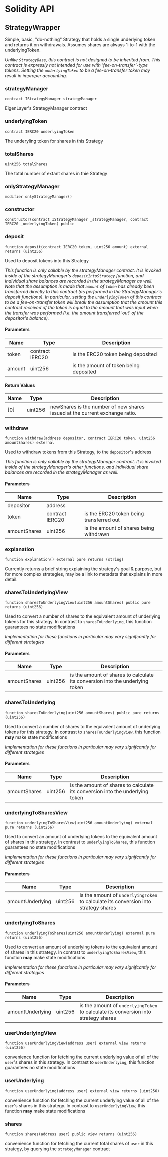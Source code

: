 # Solidity API

## StrategyWrapper

Simple, basic, "do-nothing" Strategy that holds a single underlying token and returns it on withdrawals.
Assumes shares are always 1-to-1 with the underlyingToken.

_Unlike `StrategyBase`, this contract is *not* designed to be inherited from.
This contract is expressly *not* intended for use with 'fee-on-transfer'-type tokens.
Setting the `underlyingToken` to be a fee-on-transfer token may result in improper accounting._

### strategyManager

```solidity
contract IStrategyManager strategyManager
```

EigenLayer's StrategyManager contract

### underlyingToken

```solidity
contract IERC20 underlyingToken
```

The underyling token for shares in this Strategy

### totalShares

```solidity
uint256 totalShares
```

The total number of extant shares in thie Strategy

### onlyStrategyManager

```solidity
modifier onlyStrategyManager()
```

### constructor

```solidity
constructor(contract IStrategyManager _strategyManager, contract IERC20 _underlyingToken) public
```

### deposit

```solidity
function deposit(contract IERC20 token, uint256 amount) external returns (uint256)
```

Used to deposit tokens into this Strategy

_This function is only callable by the strategyManager contract. It is invoked inside of the strategyManager's
`depositIntoStrategy` function, and individual share balances are recorded in the strategyManager as well.
Note that the assumption is made that `amount` of `token` has already been transferred directly to this contract
(as performed in the StrategyManager's deposit functions). In particular, setting the `underlyingToken` of this contract
to be a fee-on-transfer token will break the assumption that the amount this contract *received* of the token is equal to
the amount that was input when the transfer was performed (i.e. the amount transferred 'out' of the depositor's balance)._

#### Parameters

| Name | Type | Description |
| ---- | ---- | ----------- |
| token | contract IERC20 | is the ERC20 token being deposited |
| amount | uint256 | is the amount of token being deposited |

#### Return Values

| Name | Type | Description |
| ---- | ---- | ----------- |
| [0] | uint256 | newShares is the number of new shares issued at the current exchange ratio. |

### withdraw

```solidity
function withdraw(address depositor, contract IERC20 token, uint256 amountShares) external
```

Used to withdraw tokens from this Strategy, to the `depositor`'s address

_This function is only callable by the strategyManager contract. It is invoked inside of the strategyManager's
other functions, and individual share balances are recorded in the strategyManager as well._

#### Parameters

| Name | Type | Description |
| ---- | ---- | ----------- |
| depositor | address |  |
| token | contract IERC20 | is the ERC20 token being transferred out |
| amountShares | uint256 | is the amount of shares being withdrawn |

### explanation

```solidity
function explanation() external pure returns (string)
```

Currently returns a brief string explaining the strategy's goal & purpose, but for more complex
strategies, may be a link to metadata that explains in more detail.

### sharesToUnderlyingView

```solidity
function sharesToUnderlyingView(uint256 amountShares) public pure returns (uint256)
```

Used to convert a number of shares to the equivalent amount of underlying tokens for this strategy.
In contrast to `sharesToUnderlying`, this function guarantees no state modifications

_Implementation for these functions in particular may vary signifcantly for different strategies_

#### Parameters

| Name | Type | Description |
| ---- | ---- | ----------- |
| amountShares | uint256 | is the amount of shares to calculate its conversion into the underlying token |

### sharesToUnderlying

```solidity
function sharesToUnderlying(uint256 amountShares) public pure returns (uint256)
```

Used to convert a number of shares to the equivalent amount of underlying tokens for this strategy.
In contrast to `sharesToUnderlyingView`, this function **may** make state modifications

_Implementation for these functions in particular may vary signifcantly for different strategies_

#### Parameters

| Name | Type | Description |
| ---- | ---- | ----------- |
| amountShares | uint256 | is the amount of shares to calculate its conversion into the underlying token |

### underlyingToSharesView

```solidity
function underlyingToSharesView(uint256 amountUnderlying) external pure returns (uint256)
```

Used to convert an amount of underlying tokens to the equivalent amount of shares in this strategy.
In contrast to `underlyingToShares`, this function guarantees no state modifications

_Implementation for these functions in particular may vary signifcantly for different strategies_

#### Parameters

| Name | Type | Description |
| ---- | ---- | ----------- |
| amountUnderlying | uint256 | is the amount of `underlyingToken` to calculate its conversion into strategy shares |

### underlyingToShares

```solidity
function underlyingToShares(uint256 amountUnderlying) external pure returns (uint256)
```

Used to convert an amount of underlying tokens to the equivalent amount of shares in this strategy.
In contrast to `underlyingToSharesView`, this function **may** make state modifications

_Implementation for these functions in particular may vary signifcantly for different strategies_

#### Parameters

| Name | Type | Description |
| ---- | ---- | ----------- |
| amountUnderlying | uint256 | is the amount of `underlyingToken` to calculate its conversion into strategy shares |

### userUnderlyingView

```solidity
function userUnderlyingView(address user) external view returns (uint256)
```

convenience function for fetching the current underlying value of all of the `user`'s shares in
this strategy. In contrast to `userUnderlying`, this function guarantees no state modifications

### userUnderlying

```solidity
function userUnderlying(address user) external view returns (uint256)
```

convenience function for fetching the current underlying value of all of the `user`'s shares in
this strategy. In contrast to `userUnderlyingView`, this function **may** make state modifications

### shares

```solidity
function shares(address user) public view returns (uint256)
```

convenience function for fetching the current total shares of `user` in this strategy, by
querying the `strategyManager` contract

